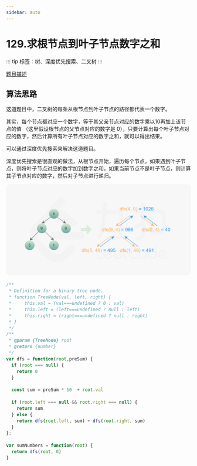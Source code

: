 ```yaml
---
sidebar: auto
---
```


# 129.求根节点到叶子节点数字之和

::: tip
标签：树、深度优先搜索、二叉树
:::

[题目描述](https://leetcode.cn/problems/sum-root-to-leaf-numbers/)

## 算法思路

这道题目中，二叉树的每条从根节点到叶子节点的路径都代表一个数字。

其实，每个节点都对应一个数字，等于其父亲节点对应的数字乘以10再加上该节点的值 （这里假设根节点的父节点对应的数字是 0），只要计算出每个叶子节点对应的数字，然后计算所有叶子节点对应的数字之和，就可以得出结果。

可以通过深度优先搜索来解决这道题目。

深度优先搜索是很直观的做法，从根节点开始，遍历每个节点，如果遇到叶子节点，则将叶子节点对应的数字加到数字之和，如果当前节点不是叶子节点，则计算其子节点对应的数字，然后对子节点进行递归。


![求根节点到叶子节点数字之和](../../images/leetcode/129/01.png)

```js
/**
 * Definition for a binary tree node.
 * function TreeNode(val, left, right) {
 *     this.val = (val===undefined ? 0 : val)
 *     this.left = (left===undefined ? null : left)
 *     this.right = (right===undefined ? null : right)
 * }
 */
/**
 * @param {TreeNode} root
 * @return {number}
 */
var dfs = function(root,preSum) {
  if (root === null) {
    return 0
  }

  const sum = preSum * 10  + root.val
  
  if (root.left === null && root.right === null) {
    return sum
  } else {
    return dfs(root.left, sum) + dfs(root.right, sum)
  }
};

var sumNumbers = function(root) {
  return dfs(root, 0)
}
```


